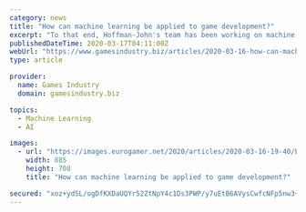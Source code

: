 ```yaml
---
category: news
title: "How can machine learning be applied to game development?"
excerpt: "To that end, Hoffman-John's team has been working on machine learning to help address some common pain points and bottlenecks developers have. The team is composed primarily of game developers with a number of engineers in the mix to help apply some of Google's existing technology to game prototypes. Hoffman-John says they look at the work with ..."
publishedDateTime: 2020-03-17T04:11:00Z
webUrl: "https://www.gamesindustry.biz/articles/2020-03-16-how-can-machine-learning-be-applied-to-game-development"
type: article

provider:
  name: Games Industry
  domain: gamesindustry.biz

topics:
  - Machine Learning
  - AI

images:
  - url: "https://images.eurogamer.net/2020/articles/2020-03-16-19-40/ErinHoffmanJohn644.jpg"
    width: 885
    height: 708
    title: "How can machine learning be applied to game development?"

secured: "xoz+ydSL/ogDfKXDaUQYr52ZtNpY4c1Ds3PWP/y7uEtB6AVysCwfcNFp5nw3+7ChMFWnbWhMVhhGr9S6FUVr39VI2UMm8jilXgC9JFSIiy95hdiu9Xx0UDw6aDPNVbR33lQyjX5CFMonlLYpzvC/ag8NLAKBdVPkmMCwfn0t5yjsq+OacVwIKmVKeuSgB3THW6GKertJNZ3hbSO0llMSVivIDolaI2VAmpTEXJBdlwb5oR9o8QP3relQI6pJ+7ppf2t/uVOx7T1HnowMg5+ts0XjCaAWGXtIgSQ/G9VZMHWP8106Xqmmqnm7awY1Fpd+nchmDZ+o3DSUW66wFXAuTOLUhc397SwNLILQHd7nPtVRHeiXbx9DTBzbhZSTZnUORt+JXaFKIJ7bo5Nt7vIKd/EABsy500C2deEzC0neTtxN+M7sSN4UvbG34+aBX+jSN2q7YqgWZa0hu3R/iIRNuGyyCe8VhDAsJYc14q5KLvo=;3bixNGTlZgby/AEQOZNxAg=="
---
```


